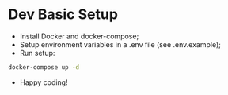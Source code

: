 # Dev Basic Setup

* Install Docker and docker-compose;
* Setup environment variables in a .env file (see .env.example);
* Run setup:
```bash
docker-compose up -d
```
* Happy coding!
